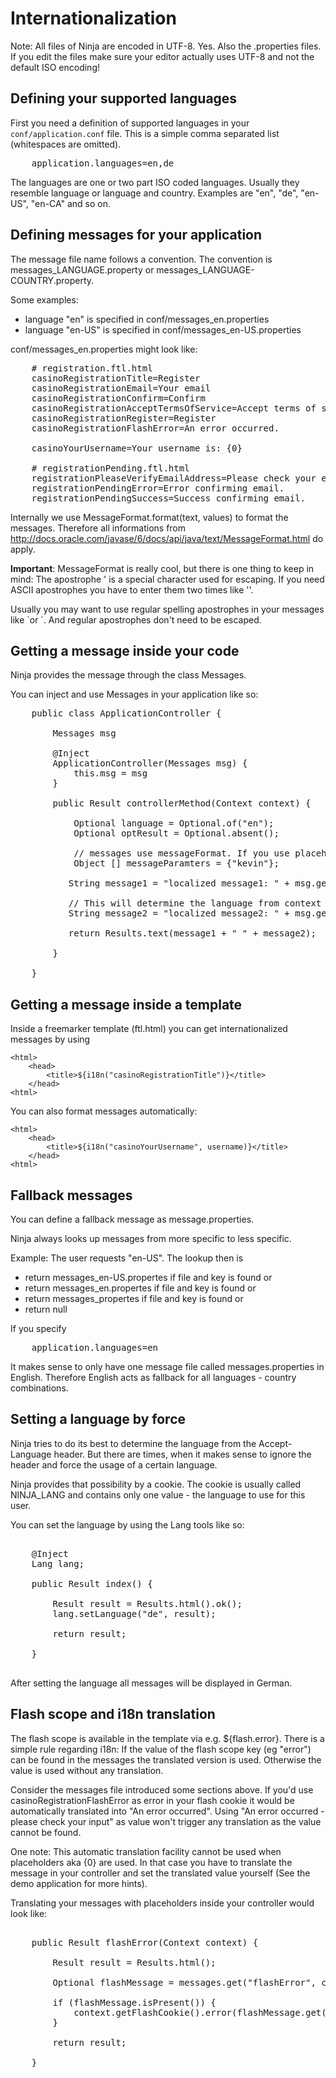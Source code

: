 Internationalization
====================

Note: All files of Ninja are encoded in UTF-8. Yes. Also the .properties files.
If you edit the files make sure your editor actually uses UTF-8 and not the default
ISO encoding!


Defining your supported languages
----------------------------------

First you need a definition of supported languages in your <code>conf/application.conf</code> file.
This is a simple comma separated list (whitespaces are omitted).

<pre class="prettyprint">
    application.languages=en,de
</pre>

The languages are one or two part ISO coded languages. Usually they resemble language or language and country.
Examples are "en", "de", "en-US", "en-CA" and so on.


Defining messages for your application
------------------------------------

The message file name follows a convention. 
The convention is messages_LANGUAGE.property or messages_LANGUAGE-COUNTRY.property.

Some examples:

 * language "en" is specified in conf/messages_en.properties
 * language "en-US" is specified in conf/messages_en-US.properties
 
 
conf/messages_en.properties might look like:

<pre class="prettyprint">
    # registration.ftl.html
    casinoRegistrationTitle=Register
    casinoRegistrationEmail=Your email
    casinoRegistrationConfirm=Confirm
    casinoRegistrationAcceptTermsOfService=Accept terms of service          
    casinoRegistrationRegister=Register
    casinoRegistrationFlashError=An error occurred.
    
    casinoYourUsername=Your username is: {0}

    # registrationPending.ftl.html
    registrationPleaseVerifyEmailAddress=Please check your email inbox to verify your account.
    registrationPendingError=Error confirming email.
    registrationPendingSuccess=Success confirming email.  
</pre>


Internally we use MessageFormat.format(text, values) to format the messages. Therefore 
all informations from http://docs.oracle.com/javase/6/docs/api/java/text/MessageFormat.html do apply.

**Important**: MessageFormat is really cool, but there is one thing to keep in mind:
The apostrophe ' is a special character used for escaping. If you need ASCII apostrophes
you have to enter them two times like ''.

Usually you may want to use regular spelling apostrophes in your messages like `or ´. 
And regular apostrophes don't need to be escaped.


Getting a message inside your code
----------------------------------

Ninja provides the message through the class Messages.

You can inject and use Messages in your application like so:

<pre class="prettyprint">
    public class ApplicationController {
    
        Messages msg

        @Inject
        ApplicationController(Messages msg) {
            this.msg = msg
        }
    
        public Result controllerMethod(Context context) {
        	
            Optional<String> language = Optional.of("en");
			Optional<Result> optResult = Optional.absent();
			
			// messages use messageFormat. If you use placeholders, messages can format them for you.
			Object [] messageParamters = {"kevin"};
			
           String message1 = "localized message1: " + msg.get("casinoRegistrationTitle", language);
           
           // This will determine the language from context and result:
           String message2 = "localized message2: " + msg.get("casinoYourUsername", context, optResult, messageParamters);
           
           return Results.text(message1 + " " + message2);

        }

    }
</pre>

Getting a message inside a template
-----------------------------------

Inside a freemarker template (ftl.html) you can get internationalized messages by using


    <html>
        <head>
            <title>${i18n("casinoRegistrationTitle")}</title>
        </head>
    <html>
    
You can also format messages automatically:

    <html>
        <head>
            <title>${i18n("casinoYourUsername", username)}</title>
        </head>
    <html>




Fallback messages
-----------------

You can define a fallback message as message.properties.

Ninja always looks up messages from more specific to less specific.

Example: The user requests "en-US". The lookup then is
 
 * return messages_en-US.propertes if file and key is found or
 * return messages_en.propertes if file and key is found or
 * return messages_propertes if file and key is found or
 * return null
 
If you specify

<pre class="prettyprint">
    application.languages=en
</pre>

It makes sense to only have one message file called messages.properties in English. Therefore
English acts as fallback for all languages - country combinations.



Setting a language by force
---------------------------

Ninja tries to do its best to determine the language from the Accept-Language header.
But there are times, when it makes sense to ignore the header and force the
usage of a certain language.

Ninja provides that possibility by a cookie. The cookie is usually called
NINJA_LANG and contains only one value - the language to use for this user.

You can set the language by using the Lang tools like so:

<pre class="prettyprint">

    @Inject
    Lang lang;

    public Result index() {

        Result result = Results.html().ok();
        lang.setLanguage("de", result);

        return result;

    }

</pre>

After setting the language all messages will be displayed in German.



Flash scope and i18n translation
--------------------------------

The flash scope is available in the template via e.g. ${flash.error}. There is a simple rule regarding i18n:
If the value of the flash scope key (eg "error") can be found in the messages the translated version is used.
Otherwise the value is used without any translation.

Consider the messages file introduced some sections above. If you'd use casinoRegistrationFlashError 
as error in your flash cookie it would be automatically translated into "An error occurred".
Using "An error occurred - please check your input" as value won't trigger any translation as the value cannot
be found.

One note: This automatic translation facility cannot be used when placeholders aka {0} are used. In that
case you have to translate the message in your controller and set the translated value yourself (See the demo application
for more hints).

Translating your messages with placeholders inside your controller would look like:

<pre class="prettyprint">

    public Result flashError(Context context) {
    
        Result result = Results.html();
        
        Optional<String> flashMessage = messages.get("flashError", context, Optional.of(result), "PLACEHOLDER");
        
        if (flashMessage.isPresent()) {
            context.getFlashCookie().error(flashMessage.get());
        }

        return result;

    }

</pre>



